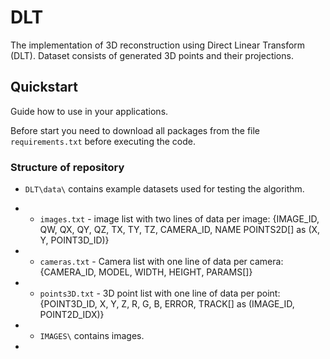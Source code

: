 # DLT
The implementation of 3D reconstruction using Direct Linear Transform (DLT). 
Dataset consists of generated 3D points and their projections.

## Quickstart

Guide how to use in your applications.

Before start you need to download all packages from the file `requirements.txt` before executing the code.

### Structure of repository

- `DLT\data\` contains example datasets used for testing the algorithm.
- - `images.txt` - image list with two lines of data per image:
      {IMAGE_ID, QW, QX, QY, QZ, TX, TY, TZ, CAMERA_ID, NAME
        POINTS2D[] as (X, Y, POINT3D_ID)}
- - `cameras.txt` - Camera list with one line of data per camera:
      {CAMERA_ID, MODEL, WIDTH, HEIGHT, PARAMS[]}
- - `points3D.txt` - 3D point list with one line of data per point:
      {POINT3D_ID, X, Y, Z, R, G, B, ERROR, TRACK[] as (IMAGE_ID, POINT2D_IDX)}
- - `IMAGES\` contains images.
 
- 

